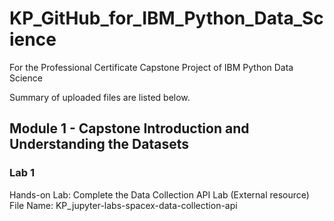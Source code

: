 # KP_GitHub_for_IBM_Python_Data_Science

For the Professional Certificate Capstone Project of IBM Python Data Science

Summary of uploaded files are listed below.

## Module 1 - Capstone Introduction and Understanding the Datasets
### Lab 1

Hands-on Lab: Complete the Data Collection API Lab (External resource)
File Name: KP_jupyter-labs-spacex-data-collection-api
